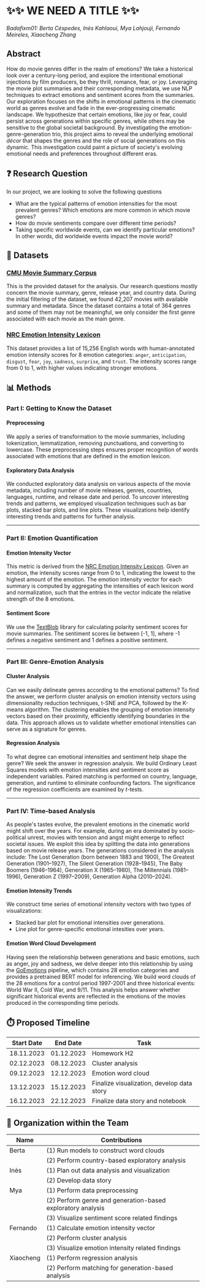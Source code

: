 # ✨✨ WE NEED A TITLE ✨✨ 

*Badafixm01: Berta Céspedes, Inès Kahlaoui, Mya Lahjouji, Fernando Meireles, Xiaocheng Zhang*

## Abstract

How do movie genres differ in the realm of emotions? We take a historical look over a century-long period, and explore the intentional emotional injections by film producers, be they thrill, romance, fear, or joy. Leveraging the movie plot summaries and their corresponding metadata, we use NLP techniques to extract emotions and sentiment scores from the summaries. Our exploration focuses on the shifts in emotional patterns in the cinematic world as genres evolve and fade in the ever-progressing cinematic landscape. We hypothesize that certain emotions, like joy or fear, could persist across generations within specific genres, while others may be sensitive to the global societal background. By investigating the emotion-genre-generation trio, this project aims to reveal the underlying emotional *décor* that shapes the genres and the role of social generations on this dynamic. This investigation could paint a picture of society's evolving emotional needs and preferences throughout different eras.


## ❓ Research Question
In our project, we are looking to solve the following questions
*   What are the typical patterns of emotion intensities for the most prevalent genres? Which emotions are more common in which movie genres?
*   How do movie sentiments compare over different time periods?
*   Taking specific worldwide events, can we identify particular emotions? In other words, did worldwide events impact the movie world?


## 📒 Datasets
### [CMU Movie Summary Corpus](https://www.cs.cmu.edu/~ark/personas/)
This is the provided dataset for the analysis. Our research questions mostly concern the movie summary, genre, release year, and country data. During the initial filtering of the dataset, we found 42,207 movies with available summary and metadata. Since the dataset contains a total of 364 genres and some of them may not be meaningful, we only consider the first genre associated with each movie as the main genre.


### [NRC Emotion Intensity Lexicon](https://saifmohammad.com/WebPages/AffectIntensity.htm)
This dataset provides a list of 15,256 English words with human-annotated emotion intensity scores for 8 emotion categories: `anger`, `anticipation`, `disgust`, `fear`, `joy`, `sadness`, `surprise`, and `trust`. The intensity scores range from 0 to 1, with higher values indicating stronger emotions.


## 📊 Methods
### Part I: Getting to Know the Dataset

#### Preprocessing
We apply a series of transformation to the movie summaries, including tokenization, lemmatization, removing punctuations, and converting to lowercase. These preprocessing steps ensures proper recognition of words associated with emotions that are defined in the emotion lexicon.

#### Exploratory Data Analysis
We conducted exploratory data analysis on various aspects of the movie metadata, including number of movie releases, genres, countries, languages, runtime, and release date and period. To uncover interesting trends and patterns, we employed visualization techniques such as bar plots, stacked bar plots, and line plots. These visualizations help identify interesting trends and patterns for further analysis.

---

### Part II: Emotion Quantification

#### Emotion Intensity Vector
This metric is derived from the [NRC Emotion Intensity Lexicon](https://saifmohammad.com/WebPages/AffectIntensity.htm). Given an emotion, the intensity scores range from 0 to 1, indicating the lowest to the highest amount of the emotion. The emotion intensity vector for each summary is computed by aggregating the intensities of each lexicon word and normalization, such that the entries in the vector indicate the relative strength of the 8 emotions.

#### Sentiment Score
We use the [TextBlob](https://textblob.readthedocs.io/en/dev/) library for calculating polarity sentiment scores for movie summaries. The sentiment scores lie between [-1, 1], where -1 defines a negative sentiment and 1 defines a positive sentiment.

---

### Part III: Genre-Emotion Analysis

#### Cluster Analysis
Can we easily delineate genres according to the emotional patterns? To find the answer, we perform cluster analysis on emotion intensity vectors using dimensionality reduction techniques, t-SNE and PCA, followed by the K-means algorithm. The clustering enables the grouping of emotion intensity vectors based on their proximity, efficiently identifying boundaries in the data. This approach allows us to validate whether emotional intensities can serve as a signature for genres.

#### Regression Analysis
To what degree can emotional intensities and sentiment help shape the genre? We seek the answer in regression analysis. We build Ordinary Least Squares models with emotion intensities and sentiment score as independent variables. Paired matching is performed on country, language, generation, and runtime to eliminate confounding factors. The significance of the regression coefficients are examined by *t*-tests.

---

### Part IV: Time-based Analysis
As people's tastes evolve, the prevalent emotions in the cinematic world might shift over the years. For example, during an era dominated by socio-political unrest, movies with tension and angst might emerge to reflect societal issues. We exploit this idea by splitting the data into generations based on movie release years. The generations considered in the analysis include: The Lost Generation (born between 1883 and 1900), The Greatest Generation (1901–1927), The Silent Generation (1928–1945), The Baby Boomers (1946–1964), Generation X (1965–1980), The Millennials (1981–1996), Generation Z (1997–2009), Generation Alpha (2010–2024).

#### Emotion Intensity Trends
We construct time series of emotional intensity vectors with two types of visualizations:
*   Stacked bar plot for emotional intensities over generations.
*   Line plot for genre-specific emotional intesities over years.

#### Emotion Word Cloud Development
Having seen the relationship between generations and basic emotions, such as anger, joy and sadness, we delve deeper into this relationship by using the [GoEmotions](https://github.com/google-research/google-research/tree/master/goemotions) pipeline, which contains 28 emotion categories and provides a pretrained BERT model for inferencing. We build word clouds of the 28 emotions for a control period 1997-2001 and three historical events: World War II, Cold War, and 9/11. This analysis helps answer whether significant historical events are reflected in the emotions of the movies produced in the corresponding time periods.


## ⏱️ Proposed Timeline
| Start Date  | End Date    | Task                                         |
|-------------|-------------|----------------------------------------------|
| 18.11.2023  | 01.12.2023  | Homework H2                                  |
| 02.12.2023  | 08.12.2023  | Cluster analysis                             |
| 09.12.2023  | 12.12.2023  | Emotion word cloud                           |
| 13.12.2023  | 15.12.2023  | Finalize visualization, develop data story   |
| 16.12.2023  | 22.12.2023  | Finalize data story and notebook             |


## 👫 Organization within the Team
| Name       | Contributions                                               |
|------------|-------------------------------------------------------------|
| Berta      |(1) Run models to construct word clouds                      |
|            |(2) Perform country-based exploratory analysis               |
| Inès       |(1) Plan out data analysis and visualization                 |
|            |(2) Develop data story                                       |
| Mya        |(1) Perform data preprocessing                               |
|            |(2) Perform genre and generation-based exploratory analysis  |
|            |(3) Visualize sentiment score related findings               |
| Fernando   |(1) Calculate emotion intensity vector                       |
|            |(2) Perform cluster analysis                                 |
|            |(3) Visualize emotion intensity related findings             |
| Xiaocheng  |(1) Perform regression analysis                              |
|            |(2) Perform matching for generation-based analysis           |
